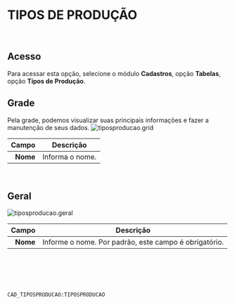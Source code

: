 # TIPOS DE PRODUÇÃO
<br>

## Acesso
Para acessar esta opção, selecione o módulo **Cadastros**, opção **Tabelas**, opção **Tipos de Produção**.
<br>

## Grade
Pela grade, podemos visualizar suas principais informações e fazer a manutenção de seus dados.
![tiposproducao.grid](https://raw.githubusercontent.com/netforcews/docs-siscom/master/cadastros/imagens/tiposproducao.grid.png)

Campo | Descrição
--:|---
**Nome** | Informa o nome.
<br>

## Geral
![tiposproducao.geral](https://raw.githubusercontent.com/netforcews/docs-siscom/master/cadastros/imagens/tiposproducao.geral.png)

Campo | Descrição
--:|---
**Nome** | Informe o nome. Por padrão, este campo é obrigatório.
<br>
<br>
<br>
<br>

```CAD_TIPOSPRODUCAO:TIPOSPRODUCAO```

